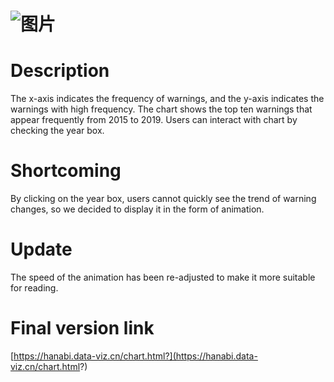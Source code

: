 # ![图片](https://uploader.shimo.im/f/n9S1B13gB8EpmZWW.png!thumbnail?fileGuid=TxCrkt6VhJgwP6Yc)

# Description

The x-axis indicates the frequency of warnings, and the y-axis indicates the warnings with high frequency. The chart shows the top ten warnings that appear frequently from 2015 to 2019. Users can interact with chart by checking the year box.

# Shortcoming

By clicking on the year box, users cannot quickly see the trend of warning changes, so we decided to display it in the form of animation.

# Update

The speed of the animation has been re-adjusted to make it more suitable for reading.

# Final version link

[https://hanabi.data-viz.cn/chart.html?](https://hanabi.data-viz.cn/chart.html?)
